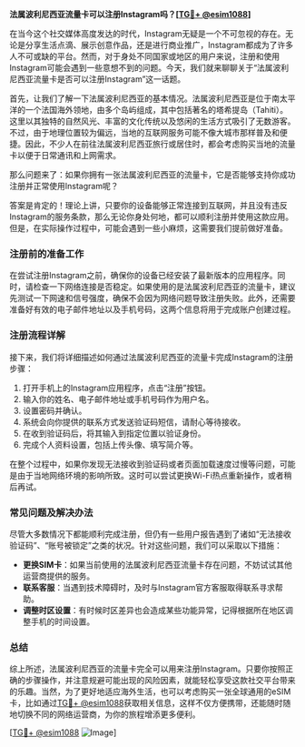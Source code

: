 **法属波利尼西亚流量卡可以注册Instagram吗？[[TG💪+ @esim1088](https://t.me/s/esim1088)]**

在当今这个社交媒体高度发达的时代，Instagram无疑是一个不可忽视的存在。无论是分享生活点滴、展示创意作品，还是进行商业推广，Instagram都成为了许多人不可或缺的平台。然而，对于身处不同国家或地区的用户来说，注册和使用Instagram可能会遇到一些意想不到的问题。今天，我们就来聊聊关于“法属波利尼西亚流量卡是否可以注册Instagram”这一话题。

首先，让我们了解一下法属波利尼西亚的基本情况。法属波利尼西亚是位于南太平洋的一个法国海外领地，由多个岛屿组成，其中包括著名的塔希提岛（Tahiti）。这里以其独特的自然风光、丰富的文化传统以及悠闲的生活方式吸引了无数游客。不过，由于地理位置较为偏远，当地的互联网服务可能不像大城市那样普及和便捷。因此，不少人在前往法属波利尼西亚旅行或居住时，都会考虑购买当地的流量卡以便于日常通讯和上网需求。

那么问题来了：如果你拥有一张法属波利尼西亚的流量卡，它是否能够支持你成功注册并正常使用Instagram呢？

答案是肯定的！理论上讲，只要你的设备能够正常连接到互联网，并且没有违反Instagram的服务条款，那么无论你身处何地，都可以顺利注册并使用这款应用。但是，在实际操作过程中，可能会遇到一些小麻烦，这需要我们提前做好准备。

### 注册前的准备工作

在尝试注册Instagram之前，确保你的设备已经安装了最新版本的应用程序。同时，请检查一下网络连接是否稳定。如果使用的是法属波利尼西亚的流量卡，建议先测试一下网速和信号强度，确保不会因为网络问题导致注册失败。此外，还需要准备好有效的电子邮件地址以及手机号码，这两个信息将用于完成账户创建过程。

### 注册流程详解

接下来，我们将详细描述如何通过法属波利尼西亚的流量卡完成Instagram的注册步骤：

1. 打开手机上的Instagram应用程序，点击“注册”按钮。
2. 输入你的姓名、电子邮件地址或手机号码作为用户名。
3. 设置密码并确认。
4. 系统会向你提供的联系方式发送验证码短信，请耐心等待接收。
5. 在收到验证码后，将其输入到指定位置以验证身份。
6. 完成个人资料设置，包括上传头像、填写简介等。

在整个过程中，如果你发现无法接收到验证码或者页面加载速度过慢等问题，可能是由于当地网络环境的影响所致。这时可以尝试更换Wi-Fi热点重新操作，或者稍后再试。

### 常见问题及解决办法

尽管大多数情况下都能顺利完成注册，但仍有一些用户报告遇到了诸如“无法接收验证码”、“账号被锁定”之类的状况。针对这些问题，我们可以采取以下措施：

- **更换SIM卡**：如果当前使用的法属波利尼西亚流量卡存在问题，不妨试试其他运营商提供的服务。
- **联系客服**：当遇到技术障碍时，及时与Instagram官方客服取得联系寻求帮助。
- **调整时区设置**：有时候时区差异也会造成某些功能异常，记得根据所在地区调整手机的时间设置。

### 总结

综上所述，法属波利尼西亚的流量卡完全可以用来注册Instagram。只要你按照正确的步骤操作，并注意规避可能出现的风险因素，就能轻松享受这款社交平台带来的乐趣。当然，为了更好地适应海外生活，也可以考虑购买一张全球通用的eSIM卡，比如通过[TG💪+ @esim1088](https://t.me/s/esim1088)获取相关信息，这样不仅方便携带，还能随时随地切换不同的网络运营商，为你的旅程增添更多便利。

[[TG💪+ @esim1088](https://t.me/s/esim1088) ![Image](https://i.postimg.cc/4NQfJmqS/Snipaste-2025-05-13-00-14-12.png)]
